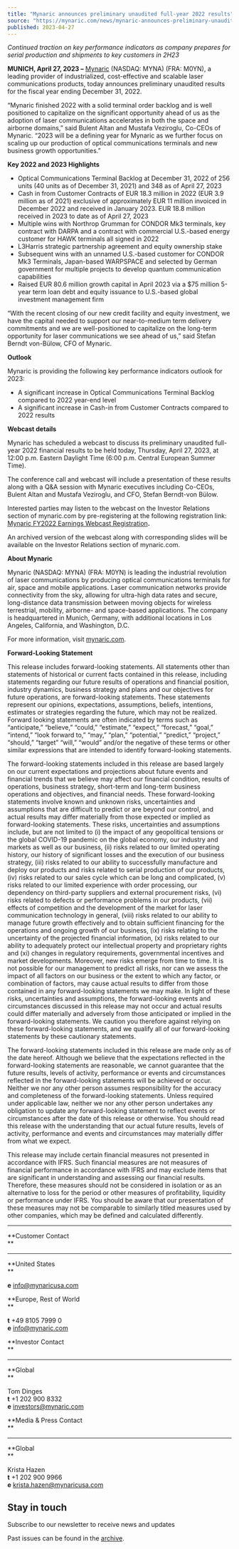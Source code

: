 ```yaml
---
title: "Mynaric announces preliminary unaudited full-year 2022 results"
source: "https://mynaric.com/news/mynaric-announces-preliminary-unaudited-full-year-2022-results/"
published: 2023-04-27
---
```

*Continued traction on key performance indicators as company prepares for serial production and shipments to key customers in 2H23*

**MUNICH, April 27, 2023 –** [Mynaric](https://mynaric.com/) (NASDAQ: MYNA) (FRA: M0YN), a leading provider of industrialized, cost-effective and scalable laser communications products, today announces preliminary unaudited results for the fiscal year ending December 31, 2022.

“Mynaric finished 2022 with a solid terminal order backlog and is well positioned to capitalize on the significant opportunity ahead of us as the adoption of laser communications accelerates in both the space and airborne domains,” said Bulent Altan and Mustafa Veziroglu, Co-CEOs of Mynaric. “2023 will be a defining year for Mynaric as we further focus on scaling up our production of optical communications terminals and new business growth opportunities.”

**Key 2022 and 2023 Highlights**

- Optical Communications Terminal Backlog at December 31, 2022 of 256 units (40 units as of December 31, 2021) and 348 as of April 27, 2023
- Cash in from Customer Contracts of EUR 18.3 million in 2022 (EUR 3.9 million as of 2021) exclusive of approximately EUR 11 million invoiced in December 2022 and received in January 2023. EUR 18.8 million received in 2023 to date as of April 27, 2023
- Multiple wins with Northrop Grumman for CONDOR Mk3 terminals, key contract with DARPA and a contract with commercial U.S.-based energy customer for HAWK terminals all signed in 2022
- L3Harris strategic partnership agreement and equity ownership stake
- Subsequent wins with an unnamed U.S.-based customer for CONDOR Mk3 Terminals, Japan-based WARPSPACE and selected by German government for multiple projects to develop quantum communication capabilities
- Raised EUR 80.6 million growth capital in April 2023 via a $75 million 5-year term loan debt and equity issuance to U.S.-based global investment management firm

“With the recent closing of our new credit facility and equity investment, we have the capital needed to support our near-to-medium term delivery commitments and we are well-positioned to capitalize on the long-term opportunity for laser communications we see ahead of us,” said Stefan Berndt von-Bülow, CFO of Mynaric.

**Outlook**

Mynaric is providing the following key performance indicators outlook for 2023:

- A significant increase in Optical Communications Terminal Backlog compared to 2022 year-end level
- A significant increase in Cash-in from Customer Contracts compared to 2022 results

**Webcast details**

Mynaric has scheduled a webcast to discuss its preliminary unaudited full-year 2022 financial results to be held today, Thursday, April 27, 2023, at 12:00 p.m. Eastern Daylight Time (6:00 p.m. Central European Summer Time).

The conference call and webcast will include a presentation of these results along with a Q&A session with Mynaric executives including Co-CEOs, Bulent Altan and Mustafa Veziroglu, and CFO, Stefan Berndt-von Bülow.

Interested parties may listen to the webcast on the Investor Relations section of mynaric.com by pre-registering at the following registration link: [Mynaric FY2022 Earnings Webcast Registration](https://edge.media-server.com/mmc/p/rj8f3vtr)**.**

An archived version of the webcast along with corresponding slides will be available on the Investor Relations section of mynaric.com.

**About Mynaric**

Mynaric (NASDAQ: MYNA) (FRA: M0YN) is leading the industrial revolution of laser communications by producing optical communications terminals for air, space and mobile applications. Laser communication networks provide connectivity from the sky, allowing for ultra-high data rates and secure, long-distance data transmission between moving objects for wireless terrestrial, mobility, airborne- and space-based applications. The company is headquartered in Munich, Germany, with additional locations in Los Angeles, California, and Washington, D.C.

For more information, visit [mynaric.com](https://mynaric.com/).

**Forward-Looking Statement**

This release includes forward-looking statements. All statements other than statements of historical or current facts contained in this release, including statements regarding our future results of operations and financial position, industry dynamics, business strategy and plans and our objectives for future operations, are forward-looking statements. These statements represent our opinions, expectations, assumptions, beliefs, intentions, estimates or strategies regarding the future, which may not be realized. Forward looking statements are often indicated by terms such as “anticipate,” “believe,” “could,” “estimate,” “expect,” “forecast,” “goal,” “intend,” “look forward to,” “may,” “plan,” “potential,” “predict,” “project,” “should,” “target” “will,” “would” and/or the negative of these terms or other similar expressions that are intended to identify forward-looking statements.

The forward-looking statements included in this release are based largely on our current expectations and projections about future events and financial trends that we believe may affect our financial condition, results of operations, business strategy, short-term and long-term business operations and objectives, and financial needs. These forward-looking statements involve known and unknown risks, uncertainties and assumptions that are difficult to predict or are beyond our control, and actual results may differ materially from those expected or implied as forward-looking statements. These risks, uncertainties and assumptions include, but are not limited to (i) the impact of any geopolitical tensions or the global COVID-19 pandemic on the global economy, our industry and markets as well as our business, (ii) risks related to our limited operating history, our history of significant losses and the execution of our business strategy, (iii) risks related to our ability to successfully manufacture and deploy our products and risks related to serial production of our products, (iv) risks related to our sales cycle which can be long and complicated, (v) risks related to our limited experience with order processing, our dependency on third-party suppliers and external procurement risks, (vi) risks related to defects or performance problems in our products, (vii) effects of competition and the development of the market for laser communication technology in general, (viii) risks related to our ability to manage future growth effectively and to obtain sufficient financing for the operations and ongoing growth of our business, (ix) risks relating to the uncertainty of the projected financial information, (x) risks related to our ability to adequately protect our intellectual property and proprietary rights and (xi) changes in regulatory requirements, governmental incentives and market developments. Moreover, new risks emerge from time to time. It is not possible for our management to predict all risks, nor can we assess the impact of all factors on our business or the extent to which any factor, or combination of factors, may cause actual results to differ from those contained in any forward-looking statements we may make. In light of these risks, uncertainties and assumptions, the forward-looking events and circumstances discussed in this release may not occur and actual results could differ materially and adversely from those anticipated or implied in the forward-looking statements. We caution you therefore against relying on these forward-looking statements, and we qualify all of our forward-looking statements by these cautionary statements.

The forward-looking statements included in this release are made only as of the date hereof. Although we believe that the expectations reflected in the forward-looking statements are reasonable, we cannot guarantee that the future results, levels of activity, performance or events and circumstances reflected in the forward-looking statements will be achieved or occur. Neither we nor any other person assumes responsibility for the accuracy and completeness of the forward-looking statements. Unless required under applicable law, neither we nor any other person undertakes any obligation to update any forward-looking statement to reflect events or circumstances after the date of this release or otherwise. You should read this release with the understanding that our actual future results, levels of activity, performance and events and circumstances may materially differ from what we expect.

This release may include certain financial measures not presented in accordance with IFRS. Such financial measures are not measures of financial performance in accordance with IFRS and may exclude items that are significant in understanding and assessing our financial results. Therefore, these measures should not be considered in isolation or as an alternative to loss for the period or other measures of profitability, liquidity or performance under IFRS. You should be aware that our presentation of these measures may not be comparable to similarly titled measures used by other companies, which may be defined and calculated differently.

---

**Customer Contact  
**

---

**United States  
**

**e** [info@mynaricusa.com](https://mynaric.com/news/mynaric-announces-preliminary-unaudited-full-year-2022-results/)

**Europe, Rest of World  
**

**t** +49 8105 7999 0  
**e** [info@mynaric.com](https://mynaric.com/news/mynaric-announces-preliminary-unaudited-full-year-2022-results/)

**Investor Contact  
**

---

**Global  
**

Tom Dinges  
**t** +1 202 900 8332  
**e** [investors@mynaric.com](https://mynaric.com/news/mynaric-announces-preliminary-unaudited-full-year-2022-results/)

**Media & Press Contact  
**

---

**Global  
**

Krista Hazen  
**t** +1 202 900 9966  
**e** [krista.hazen@mynaricusa.com](https://mynaric.com/news/mynaric-announces-preliminary-unaudited-full-year-2022-results/)

## Stay in touch

Subscribe to our newsletter to receive news and updates

Past issues can be found in the [archive](https://us17.campaign-archive.com/home/?u=7b919ac48d490499a79acff9f&id=aaebe0d6df).